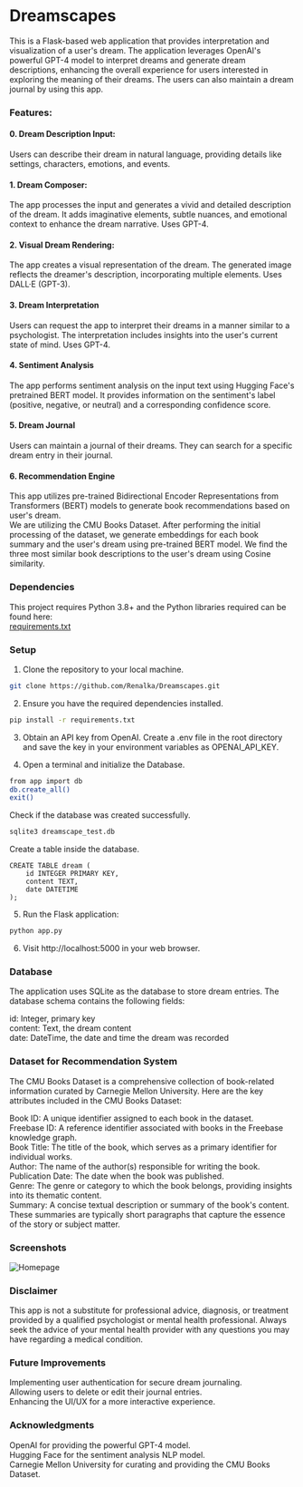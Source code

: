 # Dreamscapes

This is a Flask-based web application that provides interpretation and visualization of a user's dream. The application leverages OpenAI's powerful GPT-4 model to interpret dreams and generate dream descriptions, enhancing the overall experience for users interested in exploring the meaning of their dreams. The users can also maintain a dream journal by using this app.

### Features:

#### 0. Dream Description Input:

Users can describe their dream in natural language, providing details like settings, characters, emotions, and events.

#### 1. Dream Composer:

The app processes the input and generates a vivid and detailed description of the dream. It adds imaginative elements, subtle nuances, and emotional context to enhance the dream narrative. Uses GPT-4.

#### 2. Visual Dream Rendering:

The app creates a visual representation of the dream. The generated image reflects the dreamer's description, incorporating multiple elements. Uses DALL·E (GPT-3).

#### 3. Dream Interpretation
Users can request the app to interpret their dreams in a manner similar to a psychologist. The interpretation includes insights into the user's current state of mind. Uses GPT-4.

#### 4. Sentiment Analysis
The app performs sentiment analysis on the input text using Hugging Face's pretrained BERT model. It provides information on the sentiment's label (positive, negative, or neutral) and a corresponding confidence score.

#### 5. Dream Journal
Users can maintain a journal of their dreams. They can search for a specific dream entry in their journal.

#### 6. Recommendation Engine
This app utilizes pre-trained Bidirectional Encoder Representations from Transformers (BERT) models to generate book recommendations based on user's dream.\
We are utilizing the CMU Books Dataset. After performing the initial processing of the dataset, we generate embeddings for each book summary and the user's dream using pre-trained BERT model. We find the three most similar book descriptions to the user's dream using Cosine similarity.

### Dependencies

This project requires Python 3.8+ and the Python libraries required can be found here:\
[requirements.txt](https://github.com/Renalka/Dreamscapes/blob/main/requirements.txt)

### Setup

1. Clone the repository to your local machine.
```bash
git clone https://github.com/Renalka/Dreamscapes.git
```

2. Ensure you have the required dependencies installed.
```bash
pip install -r requirements.txt
```

3. Obtain an API key from OpenAI. Create a .env file in the root directory and save the key in your environment variables as OPENAI_API_KEY.

4. Open a terminal and initialize the Database.

```bash
from app import db
db.create_all()
exit()
```
  Check  if the database was created successfully.
```bash
sqlite3 dreamscape_test.db
```
  Create a table inside the database.
```sqlite3
CREATE TABLE dream (
    id INTEGER PRIMARY KEY,
    content TEXT,
    date DATETIME
);
```

5. Run the Flask application:
```bash
python app.py
```

6. Visit http://localhost:5000 in your web browser.

### Database
The application uses SQLite as the database to store dream entries. The database schema contains the following fields:

id: Integer, primary key\
content: Text, the dream content\
date: DateTime, the date and time the dream was recorded

### Dataset for Recommendation System
The CMU Books Dataset is a comprehensive collection of book-related information curated by Carnegie Mellon University. Here are the key attributes included in the CMU Books Dataset:

Book ID: A unique identifier assigned to each book in the dataset.\
Freebase ID: A reference identifier associated with books in the Freebase knowledge graph.\
Book Title: The title of the book, which serves as a primary identifier for individual works.\
Author: The name of the author(s) responsible for writing the book.\
Publication Date: The date when the book was published.\
Genre: The genre or category to which the book belongs, providing insights into its thematic content.\
Summary: A concise textual description or summary of the book's content. These summaries are typically short paragraphs that capture the essence of the story or subject matter.

### Screenshots

![Homepage](https://github.com/Renalka/Dreamscapes/blob/main/screenshots/homepage.png)

### Disclaimer
This app is not a substitute for professional advice, diagnosis, or treatment provided by a qualified psychologist or mental health professional. Always seek the advice of your mental health provider with any questions you may have regarding a medical condition. 

### Future Improvements
Implementing user authentication for secure dream journaling.\
Allowing users to delete or edit their journal entries.\
Enhancing the UI/UX for a more interactive experience.

### Acknowledgments
OpenAI for providing the powerful GPT-4 model.\
Hugging Face for the sentiment analysis NLP model.\
Carnegie Mellon University for curating and providing the CMU Books Dataset.

